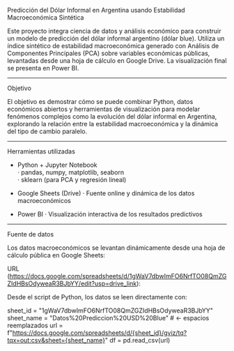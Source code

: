  Predicción del Dólar Informal en Argentina usando Estabilidad Macroeconómica Sintética

Este proyecto integra ciencia de datos y análisis económico para construir un modelo de predicción del dólar informal argentino (dólar blue). Utiliza un índice sintético de estabilidad macroeconómica generado con Análisis de Componentes Principales (PCA) sobre variables económicas públicas, levantadas desde una hoja de cálculo en Google Drive. La visualización final se presenta en Power BI.

---

 Objetivo

El objetivo es demostrar cómo se puede combinar Python, datos económicos abiertos y herramientas de visualización para modelar fenómenos complejos como la evolución del dólar informal en Argentina, explorando la relación entre la estabilidad macroeconómica y la dinámica del tipo de cambio paralelo.

---

 Herramientas utilizadas

- Python + Jupyter Notebook  
  · pandas, numpy, matplotlib, seaborn  
  · sklearn (para PCA y regresión lineal)

- Google Sheets (Drive)
  · Fuente online y dinámica de los datos macroeconómicos

- Power BI
  · Visualización interactiva de los resultados predictivos

---

 Fuente de datos

Los datos macroeconómicos se levantan dinámicamente desde una hoja de cálculo pública en Google Sheets:

 URL (https://docs.google.com/spreadsheets/d/1gWaV7dbwImFO6NrfTO08QmZGZIdHBsOdyweaR3BJbYY/edit?usp=drive_link):  

Desde el script de Python, los datos se leen directamente con:

sheet_id = "1gWaV7dbwImFO6NrfTO08QmZGZIdHBsOdyweaR3BJbYY"
sheet_name = "Datos%20Prediccion%20USD%20Blue"  # <- espacios reemplazados
url = f"https://docs.google.com/spreadsheets/d/{sheet_id}/gviz/tq?tqx=out:csv&sheet={sheet_name}"
df = pd.read_csv(url)
